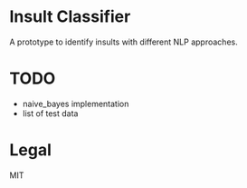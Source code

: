 # Insult Classifier
A prototype to identify insults with different NLP approaches.

# TODO
* naive_bayes implementation
* list of test data

# Legal
MIT
